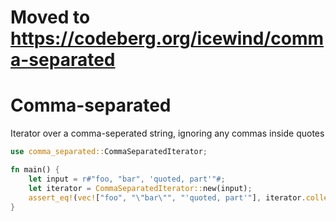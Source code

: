 # Moved to https://codeberg.org/icewind/comma-separated

# Comma-separated

Iterator over a comma-seperated string, ignoring any commas inside quotes

```rust
use comma_separated::CommaSeparatedIterator;

fn main() {
    let input = r#"foo, "bar", 'quoted, part'"#;
    let iterator = CommaSeparatedIterator::new(input);
    assert_eq!(vec!["foo", "\"bar\"", "'quoted, part'"], iterator.collect::<Vec<_>>());
}
```
